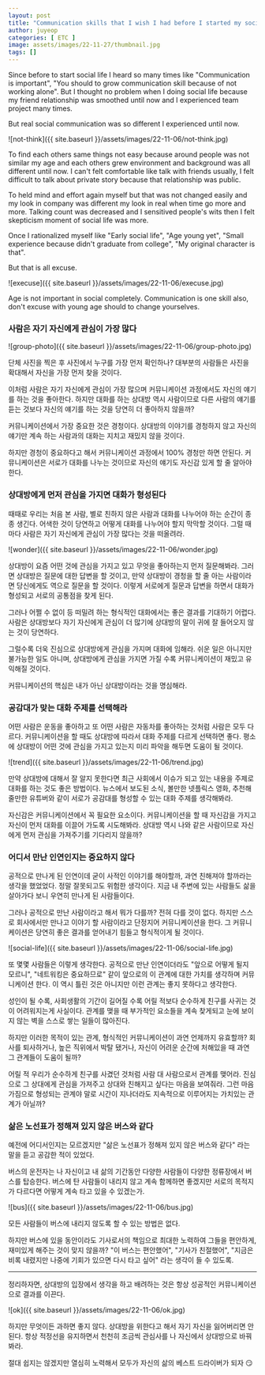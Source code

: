 ```yaml
---
layout: post
title: "Communication skills that I wish I had before I started my social life"
author: juyeop
categories: [ ETC ]
image: assets/images/22-11-27/thumbnail.jpg
tags: []
---
```


Since before to start social life I heard so many times like "Communication is important", "You should to grow communication skill because of not working alone".
But I thought no problem when I doing social life because my friend relationship was smoothed until now and I experienced team project many times.

But real social communication was so different I experienced until now.

![not-think]({{ site.baseurl }}/assets/images/22-11-06/not-think.jpg)

To find each others same things not easy because around people was not similar my age and each others grew environment and background was all different until now.
I can't felt comfortable like talk with friends usually, I felt difficult to talk about private story because that relationship was public.

To held mind and effort again myself but that was not changed easily and my look in company was different my look in real when time go more and more.
Talking count was decreased and I sensitived people's wits then I felt skepticism moment of social life was more.

Once I rationalized myself like "Early social life", "Age young yet", "Small experience because didn't graduate from college", "My original character is that".

But that is all excuse.

![execuse]({{ site.baseurl }}/assets/images/22-11-06/execuse.jpg)

Age is not important in social completely.
Communication is one skill also, don't excuse with young age should to change yourselves.

### 사람은 자기 자신에게 관심이 가장 많다

![group-photo]({{ site.baseurl }}/assets/images/22-11-06/group-photo.jpg)

단체 사진을 찍은 후 사진에서 누구를 가장 먼저 확인하나?
대부분의 사람들은 사진을 확대해서 자신을 가장 먼저 찾을 것이다.

이처럼 사람은 자기 자신에게 관심이 가장 많으며 커뮤니케이션 과정에서도 자신의 얘기를 하는 것을 좋아한다.
하지만 대화를 하는 상대방 역시 사람이므로 다른 사람의 얘기를 듣는 것보다 자신의 얘기를 하는 것을 당연히 더 좋아하지 않을까?

커뮤니케이션에서 가장 중요한 것은 경청이다.
상대방의 이야기를 경청하지 않고 자신의 얘기만 계속 하는 사람과의 대화는 지치고 재밌지 않을 것이다.

하지만 경청이 중요하다고 해서 커뮤니케이션 과정에서 100% 경청만 하면 안된다.
커뮤니케이션은 서로가 대화를 나누는 것이므로 자신의 얘기도 자신감 있게 할 줄 알아야 한다.

### 상대방에게 먼저 관심을 가지면 대화가 형성된다

때때로 우리는 처음 본 사람, 별로 친하지 않은 사람과 대화를 나누어야 하는 순간이 종종 생긴다.
어색한 것이 당연하고 어떻게 대화를 나누어야 할지 막막할 것이다.
그럴 때마다 사람은 자기 자신에게 관심이 가장 많다는 것을 떠올려라.

![wonder]({{ site.baseurl }}/assets/images/22-11-06/wonder.jpg)

상대방이 요즘 어떤 것에 관심을 가지고 있고 무엇을 좋아하는지 먼저 질문해봐라.
그러면 상대방은 질문에 대한 답변을 할 것이고, 만약 상대방이 경청을 할 줄 아는 사람이라면 당신에게도 역으로 질문을 할 것이다.
이렇게 서로에게 질문과 답변을 하면서 대화가 형성되고 서로의 공통점을 찾게 된다.

그러나 어쩔 수 없이 등 떠밀려 하는 형식적인 대화에서는 좋은 결과를 기대하기 어렵다.
사람은 상대방보다 자기 자신에게 관심이 더 많기에 상대방의 말이 귀에 잘 들어오지 않는 것이 당연하다.

그럴수록 더욱 진심으로 상대방에게 관심을 가지며 대화에 임해라.
쉬운 일은 아니지만 불가능한 일도 아니며, 상대방에게 관심을 가지면 가질 수록 커뮤니케이션이 재밌고 유익해질 것이다.

커뮤니케이션의 핵심은 내가 아닌 상대방이라는 것을 명심해라.

### 공감대가 맞는 대화 주제를 선택해라

어떤 사람은 운동을 좋아하고 또 어떤 사람은 자동차를 좋아하는 것처럼 사람은 모두 다르다.
커뮤니케이션을 할 때도 상대방에 따라서 대화 주제를 다르게 선택하면 좋다.
평소에 상대방이 어떤 것에 관심을 가지고 있는지 미리 파악을 해두면 도움이 될 것이다.

![trend]({{ site.baseurl }}/assets/images/22-11-06/trend.jpg)

만약 상대방에 대해서 잘 알지 못한다면 최근 사회에서 이슈가 되고 있는 내용을 주제로 대화를 하는 것도 좋은 방법이다.
뉴스에서 보도된 소식, 볼만한 넷플릭스 영화, 추천해줄만한 유튜버와 같이 서로가 공감대를 형성할 수 있는 대화 주제를 생각해봐라.

자신감은 커뮤니케이션에서 꼭 필요한 요소이다.
커뮤니케이션을 할 때 자신감을 가지고 자신이 먼저 대화를 이끌어 가도록 시도해봐라.
상대방 역시 나와 같은 사람이므로 자신에게 먼저 관심을 가져주기를 기다리지 않을까?

### 어디서 만난 인연인지는 중요하지 않다

공적으로 만나게 된 인연이데 굳이 사적인 이야기를 해야할까, 과연 친해져야 할까라는 생각을 했었었다.
정말 잘못되고도 위험한 생각이다.
지금 내 주변에 있는 사람들도 삶을 살아가다 보니 우연히 만나게 된 사람들이다.

그러나 공적으로 만난 사람이라고 해서 뭐가 다를까?
전혀 다를 것이 없다.
하지만 스스로 회사에서만 만나고 이야기 할 사람이라고 단정지어 커뮤니케이션을 한다.
그 커뮤니케이션은 당연히 좋은 결과를 얻어내기 힘들고 형식적이게 될 것이다.

![social-life]({{ site.baseurl }}/assets/images/22-11-06/social-life.jpg)

또 몇몇 사람들은 이렇게 생각한다.
공적으로 만난 인연이더라도 "앞으로 어떻게 될지 모르니", "네트워킹은 중요하므로" 같이 앞으로의 이 관계에 대한 가치를 생각하며 커뮤니케이션 한다.
이 역시 틀린 것은 아니지만 이런 관계는 좋지 못하다고 생각한다.

성인이 될 수록, 사회생활의 기간이 길어질 수록 어릴 적보다 순수하게 친구를 사귀는 것이 어려워지는게 사실이다.
관계를 맺을 때 부가적인 요소들을 계속 찾게되고 눈에 보이지 않는 벽을 스스로 쌓는 일들이 많아진다.

하지만 이러한 목적이 있는 관계, 형식적인 커뮤니케이션이 과연 언제까지 유효할까?
회사를 퇴사하거나, 높은 직위에서 박탈 됐거나, 자신이 어려운 순간에 처해있을 때 과연 그 관계들이 도움이 될까?

어릴 적 우리가 순수하게 친구를 사겼던 것처럼 사람 대 사람으로서 관계를 맺어라.
진심으로 그 상대에게 관심을 가져주고 상대와 친해지고 싶다는 마음을 보여줘라.
그런 마음가짐으로 형성되는 관계야 말로 시간이 지나더라도 지속적으로 이루어지는 가치있는 관계가 아닐까?

### 삶은 노선표가 정해져 있지 않은 버스와 같다

예전에 어디서인지는 모르겠지만 "삶은 노선표가 정해져 있지 않은 버스와 같다" 라는 말을 듣고 공감한 적이 있었다.

버스의 운전자는 나 자신이고 내 삶의 기간동안 다양한 사람들이 다양한 정류장에서 버스를 탑승한다.
버스에 탄 사람들이 내리지 않고 계속 함께하면 좋겠지만 서로의 목적지가 다르다면 어떻게 계속 타고 있을 수 있겠는가.

![bus]({{ site.baseurl }}/assets/images/22-11-06/bus.jpg)

모든 사람들이 버스에 내리지 않도록 할 수 있는 방법은 없다.

하지만 버스에 있을 동안이라도 기사로서의 책임으로 최대한 노력하여 그들을 편안하게, 재미있게 해주는 것이 맞지 않을까?
"이 버스는 편안했어", "기사가 친절했어", "지금은 비록 내렸지만 나중에 기회가 있으면 다시 타고 싶어" 라는 생각이 들 수 있도록.

---

정리하자면, 상대방의 입장에서 생각을 하고 배려하는 것은 항상 성공적인 커뮤니케이션으로 결과를 이끈다.

![ok]({{ site.baseurl }}/assets/images/22-11-06/ok.jpg)

하지만 무엇이든 과하면 좋지 않다.
상대방을 위한다고 해서 자기 자신을 잃어버리면 안된다.
항상 적정선을 유지하면서 천천히 조금씩 관심사를 나 자신에서 상대방으로 바꿔봐라.

절대 쉽지는 않겠지만 열심히 노력해서 모두가 자신의 삶의 베스트 드라이버가 되자 😏
